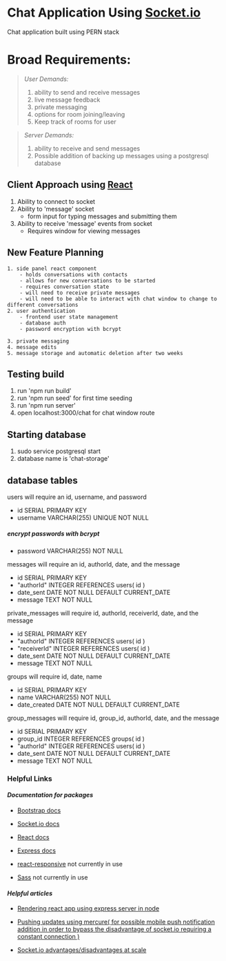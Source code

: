 # **Chat Application Using [Socket.io](https://socket.io/docs/v4/)**

Chat application built using PERN stack

# **Broad Requirements:**
>*User Demands:*
 >1. ability to send and receive messages
 >2. live message feedback
 >3. private messaging
 >4. options for room joining/leaving
 >5. Keep track of rooms for user

>*Server Demands:*
 >1. ability to receive and send messages
 >2. Possible addition of backing up messages using a postgresql database

## Client Approach using [React](https://react.dev/reference/react)

1. Ability to connect to socket
2. Ability to 'message' socket
    - form input for typing messages and submitting them
3. Ability to receive 'message' events from socket
    - Requires window for viewing messages

## New Feature Planning
    1. side panel react component
        - holds conversations with contacts
        - allows for new conversations to be started
        - requires conversation state
        - will need to receive private messages
        - will need to be able to interact with chat window to change to different conversations
    2. user authentication 
        - frontend user state management
        - database auth
        - password encryption with bcrypt
        
    3. private messaging
    4. message edits
    5. message storage and automatic deletion after two weeks

## Testing build
 1. run 'npm run build'
 2. run 'npm run seed' for first time seeding
 3. run 'npm run server'
 4. open localhost:3000/chat for chat window route

## Starting database
 1. sudo service postgresql start
 2. database name is 'chat-storage'

## database tables
users will require an id, username, and password

- id SERIAL PRIMARY KEY
- username VARCHAR(255) UNIQUE NOT NULL
##### encrypt passwords with bcrypt
- password VARCHAR(255) NOT NULL

messages will require an id, authorId, date, and the message

- id SERIAL PRIMARY KEY
- "authorId" INTEGER REFERENCES users( id )
- date_sent DATE NOT NULL DEFAULT CURRENT_DATE
- message TEXT NOT NULL

private_messages will require id, authorId, receiverId, date, and the message
- id SERIAL PRIMARY KEY
- "authorId" INTEGER REFERENCES users( id )
- "receiverId" INTEGER REFERENCES users( id )
- date_sent DATE NOT NULL DEFAULT CURRENT_DATE
- message TEXT NOT NULL

groups will require id, date, name
- id SERIAL PRIMARY KEY
- name VARCHAR(255) NOT NULL
- date_created DATE NOT NULL DEFAULT CURRENT_DATE

group_messages will require id, group_id, authorId, date, and the message
- id SERIAL PRIMARY KEY
- group_id INTEGER REFERENCES groups( id )
- "authorId" INTEGER REFERENCES users( id )
- date_sent DATE NOT NULL DEFAULT CURRENT_DATE
- message TEXT NOT NULL

### **Helpful Links**

#### *Documentation for packages*
- [Bootstrap docs](https://getbootstrap.com/docs/5.3/getting-started/introduction/)

- [Socket.io docs](https://socket.io/docs/v4/)

- [React docs](https://react.dev/reference/react)

- [Express docs](https://expressjs.com/en/4x/api.html)

- [react-responsive](https://www.npmjs.com/package/react-responsive) not currently in use

- [Sass](https://sass-lang.com/documentation/) not currently in use

#### *Helpful articles*

- [Rendering react app using express server in node](https://levelup.gitconnected.com/how-to-render-react-app-using-express-server-in-node-js-a428ec4dfe2b)

- [Pushing updates using mercure( for possible mobile push notification addition in order to bypass the disadvantage of socket.io requiring a constant connection )](https://symfony.com/doc/current/mercure.html#running-a-mercure-hub)

- [Socket.io advantages/disadvantages at scale](https://ably.com/topic/scaling-socketio#who-uses-socket-io-at-scale)